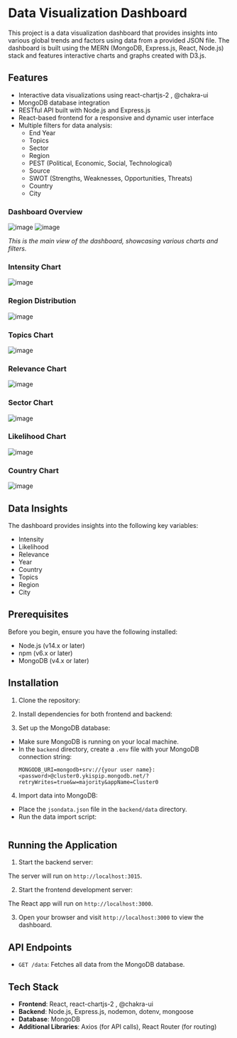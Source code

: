 # Data Visualization Dashboard

This project is a data visualization dashboard that provides insights into various global trends and factors using data from a provided JSON file. The dashboard is built using the MERN (MongoDB, Express.js, React, Node.js) stack and features interactive charts and graphs created with D3.js.

## Features

- Interactive data visualizations using react-chartjs-2 , @chakra-ui
- MongoDB database integration
- RESTful API built with Node.js and Express.js
- React-based frontend for a responsive and dynamic user interface
- Multiple filters for data analysis:
  - End Year
  - Topics
  - Sector
  - Region
  - PEST (Political, Economic, Social, Technological)
  - Source
  - SWOT (Strengths, Weaknesses, Opportunities, Threats)
  - Country
  - City

### Dashboard Overview
![image](https://github.com/pravesh2892/Blackcoffer_assignment/assets/112716122/a1b112af-99af-4b32-8f19-2da62feedeed)
![image](https://github.com/pravesh2892/Blackcoffer_assignment/assets/112716122/f883809d-e46c-4780-8c50-ea480e2b4e65)

*This is the main view of the dashboard, showcasing various charts and filters.*

### Intensity Chart
![image](https://github.com/pravesh2892/Blackcoffer_assignment/assets/112716122/e5e5b8bf-8929-4864-aac7-e1c44c46763f)



### Region Distribution
![image](https://github.com/pravesh2892/Blackcoffer_assignment/assets/112716122/940fa293-9888-45f8-b812-cd69036e348c)


### Topics Chart
![image](https://github.com/pravesh2892/Blackcoffer_assignment/assets/112716122/89996beb-efd5-4ebd-922d-bf40543af783)


### Relevance Chart
![image](https://github.com/pravesh2892/Blackcoffer_assignment/assets/112716122/388c9f8f-b8c5-40c9-a2ff-5a0d8a5023f2)

### Sector Chart
![image](https://github.com/pravesh2892/Blackcoffer_assignment/assets/112716122/83d1a87c-0bd8-4c05-b76b-1615ef6150d2)

### Likelihood Chart
![image](https://github.com/pravesh2892/Blackcoffer_assignment/assets/112716122/9f2aa8d9-566b-4e3d-8aac-fb4df8a52cef)

### Country Chart
![image](https://github.com/pravesh2892/Blackcoffer_assignment/assets/112716122/81315a48-0126-4447-8a6f-037169a87c6b)




## Data Insights

The dashboard provides insights into the following key variables:

- Intensity
- Likelihood
- Relevance
- Year
- Country
- Topics
- Region
- City

## Prerequisites

Before you begin, ensure you have the following installed:

- Node.js (v14.x or later)
- npm (v6.x or later)
- MongoDB (v4.x or later)

## Installation

1. Clone the repository:
2. Install dependencies for both frontend and backend:

3. Set up the MongoDB database:
- Make sure MongoDB is running on your local machine.
- In the `backend` directory, create a `.env` file with your MongoDB connection string:
  ```
  MONGODB_URI=mongodb+srv://{your user name}:<password>@cluster0.ykispip.mongodb.net/?retryWrites=true&w=majority&appName=Cluster0
  ```

4. Import data into MongoDB:
- Place the `jsondata.json` file in the `backend/data` directory.
- Run the data import script:
  ```

  ```

## Running the Application

1. Start the backend server:

The server will run on `http://localhost:3015`.

2. Start the frontend development server:

The React app will run on `http://localhost:3000`.

3. Open your browser and visit `http://localhost:3000` to view the dashboard.

## API Endpoints

- `GET /data`: Fetches all data from the MongoDB database.




## Tech Stack

- **Frontend**: React, react-chartjs-2 , @chakra-ui
- **Backend**: Node.js, Express.js, nodemon, dotenv, mongoose
- **Database**: MongoDB
- **Additional Libraries**: Axios (for API calls), React Router (for routing)




